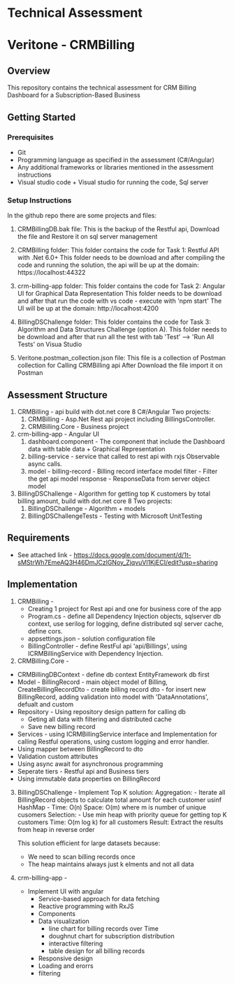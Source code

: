 # Technical Assessment
# Veritone - CRMBilling 

## Overview

This repository contains the technical assessment for 
CRM Billing Dashboard for a Subscription-Based Business

## Getting Started



### Prerequisites

- Git
- Programming language as specified in the assessment (C#/Angular)
- Any additional frameworks or libraries mentioned in the assessment instructions
- Visual studio code + Visual studio for running the code, Sql server

### Setup Instructions

In the github repo there are some projects and files:
1. CRMBillingDB.bak file:
	This is the backup of the Restful api,
	Download the file and Restore it on sql server management

2. CRMBilling folder:
   This folder contains the code for Task 1: Restful API with .Net 6.0+
   This folder needs to be download and after compiling the code and running the solution,
   the api will be up at the domain: https://localhost:44322

3. crm-billing-app folder:
   This folder contains the code for Task 2: Angular UI for Graphical Data Representation
   This folder needs to be download and after that run the code with vs code - execute with 'npm start'
   The UI will be up at the domain: http://localhost:4200

4. BillingDSChallenge folder:
   This folder contains the code for Task 3: Algorithm and Data Structures Challenge (option A).
   This folder needs to be download and after that run all the test with tab 'Test' --> 'Run All Tests' on Visua Studio
   
5. Veritone.postman_collection.json file:
   This file is a collection of Postman collection for Calling CRMBilling api 
   After Download the file import it on Postman

## Assessment Structure

1. CRMBilling - api build with dot.net core 8 C#/Angular
   Two projects:
   1. CRMBilling - Asp.Net Rest api project including BillingsController.
   2. CRMBilling.Core - Business project
2. crm-billing-app - Angular UI
   1. dashboard.component - The component that include the Dashboard data with table data + Graphical Representation
   2. billing-service - service that called to rest api with rxjs Observable async calls.
   3. model - 
      billing-record - Billing record interface model
	  filter - Filter the get api model
	  response - ResponseData from server object model
3. BillingDSChallenge - Algorithm for getting top K customers by total billing amount, build with dot.net core 8
   Two projects:
   1. BillingDSChallenge - Algorithm + models
   2. BillingDSChallengeTests - Testing with Microsoft UnitTesting
## Requirements

- See attached link - 
  https://docs.google.com/document/d/1t-sMStrWh7EmeAQ3H46DmJCzlGNoy_ZjqvuVl1KjECI/edit?usp=sharing

## Implementation

1. CRMBilling - 
   - Creating 1 project for Rest api and one for business core of the app
   - Program.cs - define all Dependency Injection objects, sqlserver db context, use serilog for logging, define distributed sql server cache, define cors.
   - appsettings.json - solution configuration file
   - BillingController - define RestFul api 'api/Billings', using ICRMBillingService with Dependency Injection.
 2. CRMBilling.Core - 
   - CRMBillingDBContext - define db context EntityFramework db first
   - Model - BillingRecord - main object model of Billing, CreateBillingRecordDto - create billing record dto - for insert new BillingRecord,
   adding validation into model with 'DataAnnotations', defualt and custom
   - Repository - Using repository design pattern for calling db
		- Geting all data with filtering and distributed cache
		- Save new billing record
   - Services - using ICRMBillingService interface and Implementation for calling Restful operations, 
   using custom logging and error handler.
   - Using mapper between BillingRecord to dto
   - Validation custom attributes
   - Using async await for asynchronous programming
   - Seperate tiers - Restful api and Business tiers
   - Using immutable data properties on BillingRecord
 3. BillingDSChallenge - 
    Implement Top K solution:
	Aggregation:
			- Iterate all BillingRecord objects to calculate total amount for each customer usinf HashMap
			- Time: O(n) Space: O(m) where m is number of unique cusomers
        Selection: 
			- Use min heap with priority queue for getting top K customers
			  Time: O(m log k) for all customers
	Result: Extract the results from heap in reverse order
		
	This solution efficient for large datasets because:
	- We need to scan billing records once
 	- The heap maintains always just k elments and not all data
4. crm-billing-app - 
   - Implement UI with angular 
	 - Service-based approach for data fetching
	 - Reactive programming with RxJS
	 - Components 
	 - Data visualization
		- line chart for billing records over Time	
		- doughnut chart for subscription distribution
		- interactive filtering
		- table design for all billing records
	 - Responsive design 
	 - Loading and erorrs
	 - filtering
